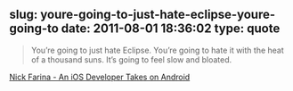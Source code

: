 slug: youre-going-to-just-hate-eclipse-youre-going-to
date: 2011-08-01 18:36:02
type: quote
---

> You’re going to just hate Eclipse. You’re going to hate it with the heat of a thousand suns. It’s going to feel slow and bloated.

[Nick Farina - An iOS Developer Takes on Android](http://nfarina.com/post/8239634061/ios-to-android)
